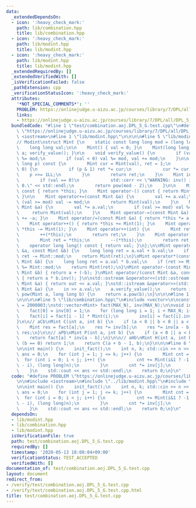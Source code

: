 ```yaml
---
data:
  _extendedDependsOn:
  - icon: ':heavy_check_mark:'
    path: lib/combination.hpp
    title: lib/combination.hpp
  - icon: ':heavy_check_mark:'
    path: lib/modint.hpp
    title: lib/modint.hpp
  - icon: ':heavy_check_mark:'
    path: lib/modint.hpp
    title: lib/modint.hpp
  _extendedRequiredBy: []
  _extendedVerifiedWith: []
  _isVerificationFailed: false
  _pathExtension: cpp
  _verificationStatusIcon: ':heavy_check_mark:'
  attributes:
    '*NOT_SPECIAL_COMMENTS*': ''
    PROBLEM: https://onlinejudge.u-aizu.ac.jp/courses/library/7/DPL/all/DPL_5_G
    links:
    - https://onlinejudge.u-aizu.ac.jp/courses/library/7/DPL/all/DPL_5_G
  bundledCode: "#line 1 \"test/combination.aoj.DPL_5_G.test.cpp\"\n#define PROBLEM\
    \ \"https://onlinejudge.u-aizu.ac.jp/courses/library/7/DPL/all/DPL_5_G\"\n\n#include\
    \ <iostream>\n#line 1 \"lib/modint.hpp\"\n\n\n\n#line 5 \"lib/modint.hpp\"\n\n\
    // Modint\nstruct Mint {\n    static const long long mod = (long long)1e9 + 7;\n\
    \    long long val;\n\n    Mint() { val = 0; }\n    Mint(long long a) { val =\
    \ a; verify_value(); }\n\n    void verify_value() {\n        if (val >= mod) val\
    \ %= mod;\n        if (val < 0) val %= mod, val += mod;\n    }\n\n    Mint pow(long\
    \ long p) const {\n        Mint cur = Mint(val), ret = 1;\n        while (p >\
    \ 0) {\n            if (p & 1) ret *= cur;\n            cur *= cur;\n        \
    \    p >>= 1LL;\n        }\n        return ret;\n    }\n    Mint inv() const {\n\
    \        if (val == 0)\n            std::cerr << \"WARNING: inv() is called with\
    \ 0.\" << std::endl;\n        return pow(mod - 2);\n    }\n\n    Mint operator+()\
    \ const { return *this; }\n    Mint operator-() const { return Mint(mod - val);\
    \ }\n\n    Mint operator+=(const Mint &a) {\n        val += a.val;\n        if\
    \ (val >= mod) val -= mod;\n        return Mint(val);\n    }\n    Mint operator*=(const\
    \ Mint &a) {\n        val *= a.val;\n        if (val >= mod) val %= mod;\n   \
    \     return Mint(val);\n    }\n    Mint operator-=(const Mint &a) { return *this\
    \ += -a; }\n    Mint operator/=(const Mint &a) { return *this *= a.inv(); }\n\n\
    \    Mint operator++() { return *this += Mint(1); }\n    Mint operator--() { return\
    \ *this -= Mint(1); }\n    Mint operator++(int) {\n        Mint ret = *this;\n\
    \        ++(*this);\n        return ret;\n    }\n    Mint operator--(int) {\n\
    \        Mint ret = *this;\n        --(*this);\n        return ret;\n    }\n\n\
    \    operator long long() const { return val; }\n};\n\nMint operator+(const Mint\
    \ &a, const Mint &b) {\n    long long ret = a.val + b.val;\n    if (ret >= Mint::mod)\
    \ ret -= Mint::mod;\n    return Mint(ret);\n}\nMint operator*(const Mint &a, const\
    \ Mint &b) {\n    long long ret = a.val * b.val;\n    if (ret >= Mint::mod) ret\
    \ %= Mint::mod;\n    return Mint(ret);\n}\nMint operator-(const Mint &a, const\
    \ Mint &b) { return a + (-b); }\nMint operator/(const Mint &a, const Mint &b)\
    \ { return a * b.inv(); }\n\nstd::ostream &operator<<(std::ostream &out, const\
    \ Mint &a) { return out << a.val; }\nstd::istream &operator>>(std::istream &in,\
    \ Mint &a) {\n    in >> a.val;\n    a.verify_value();\n    return in;\n}\n\nMint\
    \ pow(Mint a, long long b) {\n    return a.pow(b);\n}\n\n\n#line 1 \"lib/combination.hpp\"\
    \n\n\n\n#line 5 \"lib/combination.hpp\"\n#include <vector>\n\nconstexpr int MAX_N\
    \ = 2000003;\nstd::vector<Mint> fact(MAX_N), inv(MAX_N);\n\nvoid init_fact() {\n\
    \    fact[0] = inv[0] = 1;\n    for (long long i = 1; i < MAX_N; i++) {\n    \
    \    fact[i] = fact[i - 1] * Mint(i);\n        inv[i] = fact[i].inv();\n    }\n\
    }\n\n// aCb\nMint C(int a, int b) {\n    if (a < 0 || b < 0 || a < b) return 0;\n\
    \    Mint res = fact[a];\n    res *= inv[b];\n    res *= inv[a - b];\n    return\
    \ res;\n}\n\n// aPb\nMint P(int a, int b) {\n    if (a < 0 || a < b) return 0;\n\
    \    return fact[a] * inv[a - b];\n}\n\n// aHb\nMint H(int a, int b) {\n    if\
    \ (b == 0) return 1;\n    return C(a + b - 1, b);\n}\n\n\n#line 6 \"test/combination.aoj.DPL_5_G.test.cpp\"\
    \n\nint main() {\n    init_fact();\n    int n, k; std::cin >> n >> k;\n    Mint\
    \ ans = 0;\n    for (int j = 1; j <= k; j++) {\n        Mint cnt = 0;\n      \
    \  for (int i = 0; i < j; i++) {\n            cnt += Mint(i&1 ? -1 : 1)*C(j, i)*pow(Mint(j\
    \ - i), (long long)n);\n        }\n        cnt *= inv[j];\n        ans += cnt;\n\
    \    }\n    std::cout << ans << std::endl;\n    return 0;\n}\n"
  code: "#define PROBLEM \"https://onlinejudge.u-aizu.ac.jp/courses/library/7/DPL/all/DPL_5_G\"\
    \n\n#include <iostream>\n#include \"../lib/modint.hpp\"\n#include \"../lib/combination.hpp\"\
    \n\nint main() {\n    init_fact();\n    int n, k; std::cin >> n >> k;\n    Mint\
    \ ans = 0;\n    for (int j = 1; j <= k; j++) {\n        Mint cnt = 0;\n      \
    \  for (int i = 0; i < j; i++) {\n            cnt += Mint(i&1 ? -1 : 1)*C(j, i)*pow(Mint(j\
    \ - i), (long long)n);\n        }\n        cnt *= inv[j];\n        ans += cnt;\n\
    \    }\n    std::cout << ans << std::endl;\n    return 0;\n}\n"
  dependsOn:
  - lib/modint.hpp
  - lib/combination.hpp
  - lib/modint.hpp
  isVerificationFile: true
  path: test/combination.aoj.DPL_5_G.test.cpp
  requiredBy: []
  timestamp: '2020-05-13 18:08:04+09:00'
  verificationStatus: TEST_ACCEPTED
  verifiedWith: []
documentation_of: test/combination.aoj.DPL_5_G.test.cpp
layout: document
redirect_from:
- /verify/test/combination.aoj.DPL_5_G.test.cpp
- /verify/test/combination.aoj.DPL_5_G.test.cpp.html
title: test/combination.aoj.DPL_5_G.test.cpp
---
```

